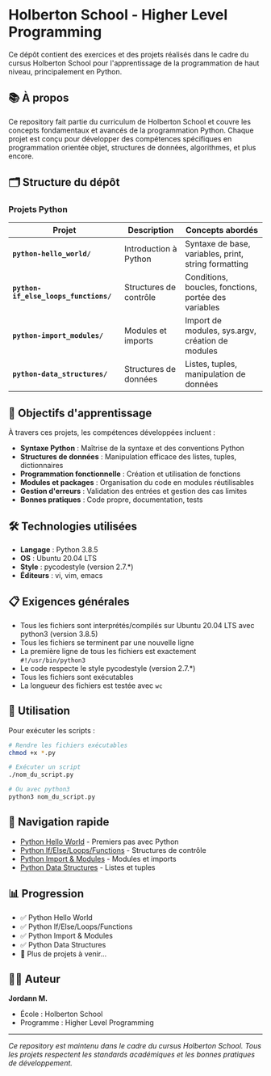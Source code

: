 # Holberton School - Higher Level Programming

Ce dépôt contient des exercices et des projets réalisés dans le cadre du cursus Holberton School pour l'apprentissage de la programmation de haut niveau, principalement en Python.

## 📚 À propos

Ce repository fait partie du curriculum de Holberton School et couvre les concepts fondamentaux et avancés de la programmation Python. Chaque projet est conçu pour développer des compétences spécifiques en programmation orientée objet, structures de données, algorithmes, et plus encore.

## 🗂️ Structure du dépôt

### Projets Python

| Projet | Description | Concepts abordés |
|--------|-------------|------------------|
| **`python-hello_world/`** | Introduction à Python | Syntaxe de base, variables, print, string formatting |
| **`python-if_else_loops_functions/`** | Structures de contrôle | Conditions, boucles, fonctions, portée des variables |
| **`python-import_modules/`** | Modules et imports | Import de modules, sys.argv, création de modules |
| **`python-data_structures/`** | Structures de données | Listes, tuples, manipulation de données |

## 🎯 Objectifs d'apprentissage

À travers ces projets, les compétences développées incluent :

- **Syntaxe Python** : Maîtrise de la syntaxe et des conventions Python
- **Structures de données** : Manipulation efficace des listes, tuples, dictionnaires
- **Programmation fonctionnelle** : Création et utilisation de fonctions
- **Modules et packages** : Organisation du code en modules réutilisables
- **Gestion d'erreurs** : Validation des entrées et gestion des cas limites
- **Bonnes pratiques** : Code propre, documentation, tests

## 🛠️ Technologies utilisées

- **Langage** : Python 3.8.5
- **OS** : Ubuntu 20.04 LTS
- **Style** : pycodestyle (version 2.7.*)
- **Éditeurs** : vi, vim, emacs

## 📋 Exigences générales

- Tous les fichiers sont interprétés/compilés sur Ubuntu 20.04 LTS avec python3 (version 3.8.5)
- Tous les fichiers se terminent par une nouvelle ligne
- La première ligne de tous les fichiers est exactement `#!/usr/bin/python3`
- Le code respecte le style pycodestyle (version 2.7.*)
- Tous les fichiers sont exécutables
- La longueur des fichiers est testée avec `wc`

## 🚀 Utilisation

Pour exécuter les scripts :

```bash
# Rendre les fichiers exécutables
chmod +x *.py

# Exécuter un script
./nom_du_script.py

# Ou avec python3
python3 nom_du_script.py
```

## 📁 Navigation rapide

- [Python Hello World](./python-hello_world/) - Premiers pas avec Python
- [Python If/Else/Loops/Functions](./python-if_else_loops_functions/) - Structures de contrôle
- [Python Import & Modules](./python-import_modules/) - Modules et imports
- [Python Data Structures](./python-data_structures/) - Listes et tuples

## 📊 Progression

- ✅ Python Hello World
- ✅ Python If/Else/Loops/Functions  
- ✅ Python Import & Modules
- ✅ Python Data Structures
- 🔄 Plus de projets à venir...

## 👨‍💻 Auteur

**Jordann M.**
- École : Holberton School
- Programme : Higher Level Programming

---

*Ce repository est maintenu dans le cadre du cursus Holberton School. Tous les projets respectent les standards académiques et les bonnes pratiques de développement.*